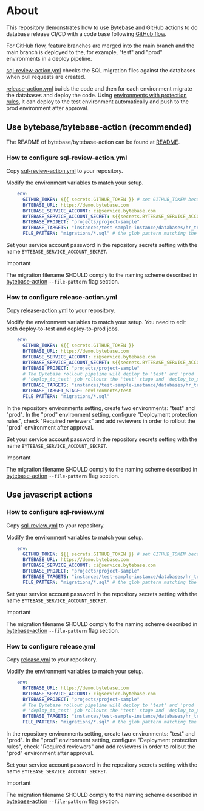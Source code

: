 # About

This repository demonstrates how to use Bytebase and GitHub actions to do database release CI/CD with a code base following [GitHub flow](https://docs.github.com/en/get-started/using-github/github-flow).

For GitHub flow, feature branches are merged into the main branch and the main branch is deployed to the, for example, "test" and "prod" environments in a deploy pipeline.

[sql-review-action.yml](/.github/workflows/sql-review-action.yml) checks the SQL migration files against the databases when pull requests are created.

[release-action.yml](/.github/workflows/release-action.yml) builds the code and then for each environment migrate the databases and deploy the code. Using [environments with protection rules](https://docs.github.com/en/actions/managing-workflow-runs-and-deployments/managing-deployments/managing-environments-for-deployment#required-reviewers), it can deploy to the test environment automatically and push to the prod environment after approval.

## Use bytebase/bytebase-action (recommended)

The README of bytebase/bytebase-action can be found at [README](https://github.com/bytebase/bytebase/blob/main/action/README.md).

### How to configure sql-review-action.yml

Copy [sql-review-action.yml](/.github/workflows/sql-review-action.yml) to your repository.

Modify the environment variables to match your setup.

```yml
    env:
      GITHUB_TOKEN: ${{ secrets.GITHUB_TOKEN }} # set GITHUB_TOKEN because the 'Check release' step needs it to comment the pull request with check results.
      BYTEBASE_URL: https://demo.bytebase.com
      BYTEBASE_SERVICE_ACCOUNT: ci@service.bytebase.com
      BYTEBASE_SERVICE_ACCOUNT_SECRET: ${{secrets.BYTEBASE_SERVICE_ACCOUNT_SECRET}}
      BYTEBASE_PROJECT: "projects/project-sample"
      BYTEBASE_TARGETS: "instances/test-sample-instance/databases/hr_test" # the database targets to check against.
      FILE_PATTERN: "migrations/*.sql" # the glob pattern matching the migration files.
```

Set your service account password in the repository secrets setting with the name `BYTEBASE_SERVICE_ACCOUNT_SECRET`.

> [!IMPORTANT]
> The migration filename SHOULD comply to the naming scheme described in [bytebase-action](https://github.com/bytebase/bytebase/tree/main/action#global-flags) `--file-pattern` flag section.

### How to configure release-action.yml

Copy [release-action.yml](/.github/workflows/release-action.yml) to your repository.

Modify the environment variables to match your setup.
You need to edit both deploy-to-test and deploy-to-prod jobs.

```yml
    env:
      GITHUB_TOKEN: ${{ secrets.GITHUB_TOKEN }}
      BYTEBASE_URL: https://demo.bytebase.com
      BYTEBASE_SERVICE_ACCOUNT: ci@service.bytebase.com
      BYTEBASE_SERVICE_ACCOUNT_SECRET: ${{secrets.BYTEBASE_SERVICE_ACCOUNT_SECRET}}
      BYTEBASE_PROJECT: "projects/project-sample"
      # The Bytebase rollout pipeline will deploy to 'test' and 'prod' environments.
      # 'deploy_to_test' job rollouts the 'test' stage and 'deploy_to_prod' job rollouts the 'prod' stage.
      BYTEBASE_TARGETS: "instances/test-sample-instance/databases/hr_test,instances/prod-sample-instance/databases/hr_prod"
      BYTEBASE_TARGET_STAGE: environments/test
      FILE_PATTERN: "migrations/*.sql"
```

In the repository environments setting, create two environments: "test" and "prod". In the "prod" environment setting, configure "Deployment protection rules", check "Required reviewers" and add reviewers in order to rollout the "prod" environment after approval.

Set your service account password in the repository secrets setting with the name `BYTEBASE_SERVICE_ACCOUNT_SECRET`.

> [!IMPORTANT]
> The migration filename SHOULD comply to the naming scheme described in [bytebase-action](https://github.com/bytebase/bytebase/tree/main/action#global-flags) `--file-pattern` flag section.

## Use javascript actions 

### How to configure sql-review.yml

Copy [sql-review.yml](/.github/workflows/sql-review.yml) to your repository.

Modify the environment variables to match your setup.

```yml
    env:
      GITHUB_TOKEN: ${{ secrets.GITHUB_TOKEN }} # set GITHUB_TOKEN because the 'Check release' step needs it to comment the pull request with check results.
      BYTEBASE_URL: https://demo.bytebase.com
      BYTEBASE_SERVICE_ACCOUNT: ci@service.bytebase.com
      BYTEBASE_PROJECT: "projects/project-sample"
      BYTEBASE_TARGETS: "instances/test-sample-instance/databases/hr_test" # the database targets to check against.
      FILE_PATTERN: "migrations/*.sql" # the glob pattern matching the migration files.
```

Set your service account password in the repository secrets setting with the name `BYTEBASE_SERVICE_ACCOUNT_SECRET`.

> [!IMPORTANT]
> The migration filename SHOULD comply to the naming scheme described in [bytebase-action](https://github.com/bytebase/bytebase/tree/main/action#global-flags) `--file-pattern` flag section.

### How to configure release.yml

Copy [release.yml](/.github/workflows/release.yml) to your repository.

Modify the environment variables to match your setup.

```yml
    env:
      BYTEBASE_URL: https://demo.bytebase.com
      BYTEBASE_SERVICE_ACCOUNT: ci@service.bytebase.com
      BYTEBASE_PROJECT: "projects/project-sample"
      # The Bytebase rollout pipeline will deploy to 'test' and 'prod' environments.
      # 'deploy_to_test' job rollouts the 'test' stage and 'deploy_to_prod' job rollouts the 'prod' stage.
      BYTEBASE_TARGETS: "instances/test-sample-instance/databases/hr_test,instances/prod-sample-instance/databases/hr_prod"
      FILE_PATTERN: "migrations/*.sql" # the glob pattern matching the migration files.
```

In the repository environments setting, create two environments: "test" and "prod". In the "prod" environment setting, configure "Deployment protection rules", check "Required reviewers" and add reviewers in order to rollout the "prod" environment after approval.

Set your service account password in the repository secrets setting with the name `BYTEBASE_SERVICE_ACCOUNT_SECRET`.

> [!IMPORTANT]
> The migration filename SHOULD comply to the naming scheme described in [bytebase-action](https://github.com/bytebase/bytebase/tree/main/action#global-flags) `--file-pattern` flag section.